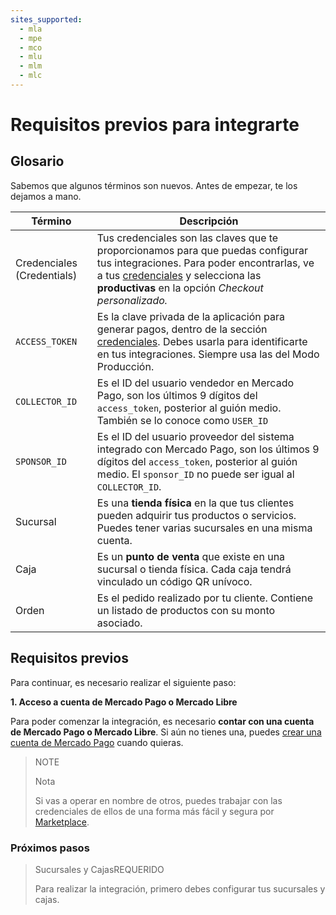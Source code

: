 ```yaml
---
sites_supported:
  - mla
  - mpe
  - mco
  - mlu
  - mlm
  - mlc
---
```


# Requisitos previos para integrarte

## Glosario

Sabemos que algunos términos son nuevos. Antes de empezar, te los dejamos a mano. 

| Término                            | Descripción                                                  |
| -----------------------------------| ------------------------------------------------------------ | 
| Credenciales (Credentials)         | Tus credenciales son las claves que te proporcionamos para que puedas configurar tus integraciones. Para poder encontrarlas, ve a tus [credenciales]([FAKER][CREDENTIALS][URL]) y selecciona las **productivas** en la opción _Checkout personalizado._ |
| `ACCESS_TOKEN` | Es la clave privada de la aplicación para generar pagos, dentro de la sección [credenciales]([FAKER][CREDENTIALS][URL]). Debes usarla para identificarte en tus integraciones. Siempre usa las del Modo Producción. |
| `COLLECTOR_ID` | Es el ID del usuario vendedor en Mercado Pago, son los últimos 9 dígitos del `access_token`, posterior al guión medio. También se lo conoce como `USER_ID` |
| `SPONSOR_ID` | Es el ID del usuario proveedor del sistema integrado con Mercado Pago, son los últimos 9 dígitos del `access_token`, posterior al guión medio. El `sponsor_ID` no puede ser igual al `COLLECTOR_ID`. |
| Sucursal | Es una **tienda física** en la que tus clientes pueden adquirir tus productos o servicios. Puedes tener varias sucursales en una misma cuenta. |
| Caja | Es un **punto de venta** que existe en una sucursal o tienda física. Cada caja tendrá vinculado un código QR unívoco. |
| Orden | Es el pedido realizado por tu cliente. Contiene un listado de productos con su monto asociado.

## Requisitos previos

Para continuar, es necesario realizar el siguiente paso:

**1. Acceso a cuenta de Mercado Pago o Mercado Libre**

Para poder comenzar la integración, es necesario **contar con una cuenta de Mercado Pago o Mercado Libre**. 
Si aún no tienes una, puedes [crear una cuenta de Mercado Pago](https://www.mercadopago.com.ar) cuando quieras.

> NOTE
> 
> Nota
> 
> Si vas a operar en nombre de otros, puedes trabajar con las credenciales de ellos de una forma más fácil y segura por [Marketplace](https://www.mercadopago.com.ar/developers/es/guides/marketplace/api/introduction/).


### Próximos pasos

<div>
<a href="https://www.mercadopago.com.ar/developers/es/guides/qr-code/general-considerations/stores-pos/" style="text-decoration:none;color:inherit">       
<blockquote class="next-step-card next-step-card-left">
<p class="card-note-title">Sucursales y Cajas<span class="card-status-tag card-status-tag-required">REQUERIDO</span></p>
 <p>Para realizar la integración, primero debes configurar tus sucursales y cajas.</p>
</blockquote>
</div>
<br/>
<br/>
<br/>
<br/>
<br/>
<br/>
<br/>
